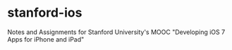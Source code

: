 stanford-ios
============

Notes and Assignments for Stanford University's MOOC "Developing iOS 7 Apps for iPhone and iPad"
